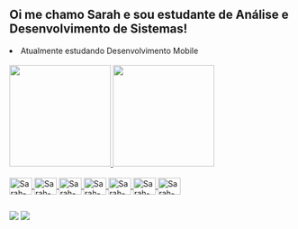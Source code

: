 ## Oi me chamo Sarah e sou estudante de Análise e Desenvolvimento de Sistemas!
<li> Atualmente estudando Desenvolvimento Mobile</li>
<div style="display: inline_block"><br>
  <a href="https://github.com/imnotsarah">
  <img height="180em" src="https://github-readme-stats.vercel.app/api?username=imnotsarah&show_icons=true&theme=react&include_all_commits-true&count_private-true"/>
  <img height="180em" src="https://github-readme-stats.vercel.app/api/top-langs/?username=imnotsarah&layout=compact&langs_count=16&theme=react"/>
</div>


<div style="display: inline_block"><br>
  <img align="center" alt="Sarah-Python" height="30" width="40" src="https://cdn.jsdelivr.net/gh/devicons/devicon@latest/icons/python/python-original.svg"> 
  <img align="center" alt="Sarah-HTML" height="30" width="40" src="https://cdn.jsdelivr.net/gh/devicons/devicon@latest/icons/html5/html5-original.svg"> 
  <img align="center" alt="Sarah-CSS" height="30" width="40" src="https://cdn.jsdelivr.net/gh/devicons/devicon@latest/icons/css3/css3-original.svg"> 
  <img align="center" alt="Sarah-Bootstrap" height="30" width="40" src="https://cdn.jsdelivr.net/gh/devicons/devicon@latest/icons/bootstrap/bootstrap-original.svg"> 
  <img align="center" alt="Sarah-Android" height="30" width="40" src="https://cdn.jsdelivr.net/gh/devicons/devicon@latest/icons/android/android-original.svg"> 
  <img align="center" alt="Sarah-Java" height="30" width="40" src="https://cdn.jsdelivr.net/gh/devicons/devicon@latest/icons/java/java-original.svg"> 
  <img align="center" alt="Sarah-Kolin" height="30" width="40" src="https://cdn.jsdelivr.net/gh/devicons/devicon@latest/icons/kotlin/kotlin-original.svg"> 
</div>
  
  ##
 
<div> 
  <a href = "mailto:sarahdejesuslima07@gmail.com"><img src="https://img.shields.io/badge/-Gmail-%23333?style=for-the-badge&logo=gmail&logoColor=white" target="_blank"></a>
  <a href="https://www.linkedin.com/in/sarah-de-jesus-lima-9ba820201/" target="_blank"><img src="https://img.shields.io/badge/-LinkedIn-%230077B5?style=for-the-badge&logo=linkedin&logoColor=white" target="_blank"></a>
  
</div>
